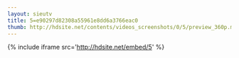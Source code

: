 ```yaml
---
layout: sieutv
title: 5=e90297d82308a55961e8dd6a3766eac0
thumb: http://hdsite.net/contents/videos_screenshots/0/5/preview_360p.mp4.jpg
---
```

{% include iframe src='http://hdsite.net/embed/5' %}
